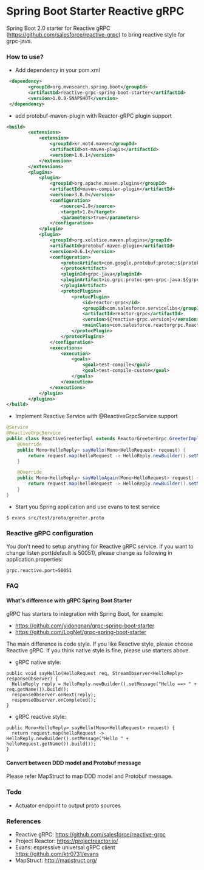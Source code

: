 Spring Boot Starter Reactive gRPC
=================================
Spring Boot 2.0 starter for Reactive gRPC (https://github.com/salesforce/reactive-grpc) to bring reactive style for grpc-java.

### How to use?

* Add dependency in your pom.xml
```xml
 <dependency>
        <groupId>org.mvnsearch.spring.boot</groupId>
        <artifactId>reactive-grpc-spring-boot-starter</artifactId>
        <version>1.0.0-SNAPSHOT</version>
 </dependency>
```

* add protobuf-maven-plugin with Reactor-gRPC plugin support

```xml
<build>
        <extensions>
            <extension>
                <groupId>kr.motd.maven</groupId>
                <artifactId>os-maven-plugin</artifactId>
                <version>1.6.1</version>
            </extension>
        </extensions>
        <plugins>
            <plugin>
                <groupId>org.apache.maven.plugins</groupId>
                <artifactId>maven-compiler-plugin</artifactId>
                <version>3.8.0</version>
                <configuration>
                    <source>1.8</source>
                    <target>1.8</target>
                    <parameters>true</parameters>
                </configuration>
            </plugin>
            <plugin>
                <groupId>org.xolstice.maven.plugins</groupId>
                <artifactId>protobuf-maven-plugin</artifactId>
                <version>0.6.1</version>
                <configuration>
                    <protocArtifact>com.google.protobuf:protoc:${protobuf-java.version}:exe:${os.detected.classifier}
                    </protocArtifact>
                    <pluginId>grpc-java</pluginId>
                    <pluginArtifact>io.grpc:protoc-gen-grpc-java:${grpc.version}:exe:${os.detected.classifier}
                    </pluginArtifact>
                    <protocPlugins>
                        <protocPlugin>
                            <id>reactor-grpc</id>
                            <groupId>com.salesforce.servicelibs</groupId>
                            <artifactId>reactor-grpc</artifactId>
                            <version>${reactive-grpc.version}</version>
                            <mainClass>com.salesforce.reactorgrpc.ReactorGrpcGenerator</mainClass>
                        </protocPlugin>
                    </protocPlugins>
                </configuration>
                <executions>
                    <execution>
                        <goals>
                            <goal>test-compile</goal>
                            <goal>test-compile-custom</goal>
                        </goals>
                    </execution>
                </executions>
            </plugin>
        </plugins>
</build>
```

* Implement Reactive Service with @ReactiveGrpcService support

```java
@Service
@ReactiveGrpcService
public class ReactiveGreeterImpl extends ReactorGreeterGrpc.GreeterImplBase {
    @Override
    public Mono<HelloReply> sayHello(Mono<HelloRequest> request) {
        return request.map(helloRequest -> HelloReply.newBuilder().setMessage("Hello " + helloRequest.getName()).build());
    }

    @Override
    public Mono<HelloReply> sayHelloAgain(Mono<HelloRequest> request) {
        return request.map(helloRequest -> HelloReply.newBuilder().setMessage("Hello Again " + helloRequest.getName()).build());
    }
}
```

* Start you Spring application and use evans to test service

```
$ evans src/test/proto/greeter.proto
```

### Reactive gRPC configuration
You don't need to setup anything for Reactive gRPC service.
If you want to change listen port(default is 50051), please change as following in application.properties:

```properties
grpc.reactive.port=50051
```

### FAQ

#### What's difference with gRPC Spring Boot Starter

gRPC has starters to integration with Spring Boot, for example:

* https://github.com/yidongnan/grpc-spring-boot-starter
* https://github.com/LogNet/grpc-spring-boot-starter

The main difference is code style. If you like Reactive style, please choose Reactive gRPC. If you think native style is fine, please use starters above.

* gRPC native style:
```
public void sayHello(HelloRequest req, StreamObserver<HelloReply> responseObserver) {
  HelloReply reply = HelloReply.newBuilder().setMessage("Hello ==> " + req.getName()).build();
  responseObserver.onNext(reply);
  responseObserver.onCompleted();
}
```

* gRPC reactive style:
```
public Mono<HelloReply> sayHello(Mono<HelloRequest> request) {
  return request.map(helloRequest -> HelloReply.newBuilder().setMessage("Hello " + helloRequest.getName()).build());
}
```

#### Convert between DDD model and Protobuf message

Please refer MapStruct to map DDD model and Protobuf message.

### Todo

* Actuator endpoint to output proto sources

### References

* Reactive gRPC: https://github.com/salesforce/reactive-grpc
* Project Reactor: https://projectreactor.io/
* Evans: expressive universal gRPC client https://github.com/ktr0731/evans
* MapStruct: http://mapstruct.org/
